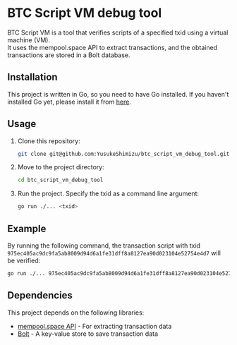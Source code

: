 # BTC Script VM debug tool
BTC Script VM is a tool that verifies scripts of a specified txid using a virtual machine (VM).  
It uses the mempool.space API to extract transactions, and the obtained transactions are stored in a Bolt database.

## Installation

This project is written in Go, so you need to have Go installed. If you haven't installed Go yet, please install it from [here](https://golang.org/dl/).

## Usage

1. Clone this repository:
    ```sh
    git clone git@github.com:YusukeShimizu/btc_script_vm_debug_tool.git
    ```
2. Move to the project directory:
    ```sh
    cd btc_script_vm_debug_tool
    ```
3. Run the project. Specify the txid as a command line argument:
    ```sh
    go run ./... <txid>
    ```

## Example

By running the following command, the transaction script with txid `975ec405ac9dc9fa5ab8009d94d6a1fe31dff8a8127ea90d023104e52754e4d7` will be verified:
```sh
go run ./... 975ec405ac9dc9fa5ab8009d94d6a1fe31dff8a8127ea90d023104e52754e4d7
```

## Dependencies
This project depends on the following libraries:

* [mempool.space API](https://mempool.space/docs/api/rest) - For extracting transaction data
* [Bolt](https://github.com/boltdb/bolt) - A key-value store to save transaction data
